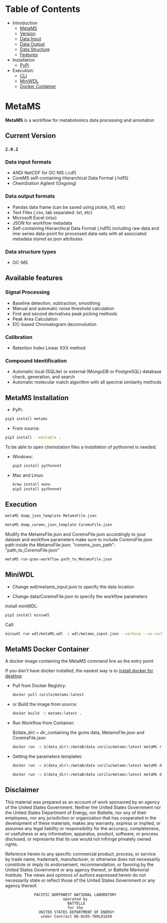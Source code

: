 # Table of Contents  
- Introduction
  - [MetaMS](#MetaMS)  
  - [Version](#current-version)  
  - [Data Input](#data-input-formats)  
  - [Data Output](#data-output-formats)  
  - [Data Structure](#data-structure-types)  
  - [Features](#available-features)  
- Installation
  - [PyPi](#metams-installation)  
- Execution:  
  - [CLI](#execution)  
  - [MiniWDL](#MiniWDL)  
  - [Docker Container](#metams-docker-container)  
# MetaMS

**MetaMS** is a workflow for metabolomics data processing and annotation

## Current Version

### `2.0.2`

### Data input formats

- ANDI NetCDF for GC-MS (.cdf)
- CoreMS self-containing Hierarchical Data Format (.hdf5)
- ChemStation Agilent (Ongoing)

### Data output formats

- Pandas data frame (can be saved using pickle, h5, etc)
- Text Files (.csv, tab separated .txt, etc)
- Microsoft Excel (xlsx)
- JSON for workflow metadata
- Self-containing Hierarchical Data Format (.hdf5) including raw data and ime-series data-point for processed data-sets with all associated metadata stored as json attributes

### Data structure types

- GC-MS

## Available features

### Signal Processing

- Baseline detection, subtraction, smoothing 
- Manual and automatic noise threshold calculation
- First and second derivatives peak picking methods
- Peak Area Calculation
- EIC-based Chromatogram deconvolution

### Calibration

- Retention Index Linear XXX method 

### Compound Identification

- Automatic local (SQLite) or external (MongoDB or PostgreSQL) database check, generation, and search
- Automatic molecular match algorithm with all spectral similarity methods 

## MetaMS Installation

- PyPi:     
```bash
pip3 install metams
```

- From source:
 ```bash
pip3 install --editable .
```

To be able to open chemstation files a installation of pythonnet is needed:
- Windows: 
    ```bash
    pip3 install pythonnet
    ```

- Mac and Linux:
    ```bash
    brew install mono
    pip3 install pythonnet   
    ```

## Execution

```bash
metaMS dump_json_template MetamsFile.json
```
```bash
metaMS dump_corems_json_template CoremsFile.json
```

 Modify the MetamsFile.json and CoremsFile.json accordingly to your dataset and workflow parameters
make sure to include CoremsFile.json path inside the MetamsFile.json: "corems_json_path": "path_to_CoremsFile.json" 

```bash
metaMS run-gcms-workflow path_to_MetamsFile.json
```

## MiniWDL 
- Change wdl/metams_input.json to specify the data location

- Change data/CoremsFile.json to specify the workflow parameters

Install miniWDL:
```bash
pip3 install miniwdl
```

Call:
```bash
miniwdl run wdl/metaMS.wdl -i wdl/metams_input.json --verbose --no-cache --copy-input-files
```
## MetaMS Docker Container

A docker image containing the MetaMS command line as the entry point

If you don't have docker installed, the easiest way is to [install docker for desktop](https://hub.docker.com/?overlay=onboarding)

- Pull from Docker Registry:

    ```bash
    docker pull corilo/metams:latest
    
    ```

- or Build the image from source:

    ```bash
    docker build -t metams:latest .
    ```
- Run Workflow from Container:

    $(data_dir) = dir_containing the gcms data, MetamsFile.json and CoremsFile.json
    
    ```bash
    docker run -v $(data_dir):/metaB/data corilo/metams:latest metaMS run-gcms-workflow /metaB/data/MetamsFile.json    
    ```

- Getting the parameters templates:
    
    ```bash
    docker run -v $(data_dir):/metaB/data corilo/metams:latest metaMS dump_json_template /metaB/data/MetamsFile.json    
    ```
    
    ```bash
    docker run -v $(data_dir):/metaB/data corilo/metams:latest metaMS dump_corems_json_template /metaB/data/CoremsFile.json
    ```

## Disclaimer

This material was prepared as an account of work sponsored by an agency of the
United States Government.  Neither the United States Government nor the United
States Department of Energy, nor Battelle, nor any of their employees, nor any
jurisdiction or organization that has cooperated in the development of these
materials, makes any warranty, express or implied, or assumes any legal
liability or responsibility for the accuracy, completeness, or usefulness or
any information, apparatus, product, software, or process disclosed, or
represents that its use would not infringe privately owned rights.

Reference herein to any specific commercial product, process, or service by
trade name, trademark, manufacturer, or otherwise does not necessarily
constitute or imply its endorsement, recommendation, or favoring by the United
States Government or any agency thereof, or Battelle Memorial Institute. The
views and opinions of authors expressed herein do not necessarily state or
reflect those of the United States Government or any agency thereof.

                 PACIFIC NORTHWEST NATIONAL LABORATORY
                              operated by
                                BATTELLE
                                for the
                   UNITED STATES DEPARTMENT OF ENERGY
                    under Contract DE-AC05-76RL01830